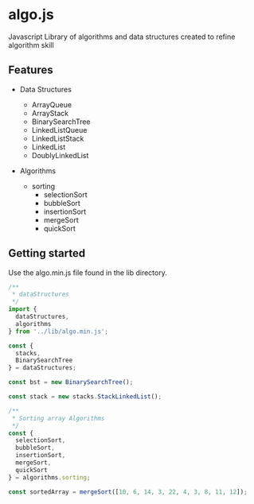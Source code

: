 # algo.js
Javascript Library of algorithms and data structures created to refine algorithm skill

## Features

* Data Structures
  - ArrayQueue
  - ArrayStack
  - BinarySearchTree
  - LinkedListQueue
  - LinkedListStack
  - LinkedList
  - DoublyLinkedList

* Algorithms
  - sorting
    - selectionSort
    - bubbleSort
    - insertionSort
    - mergeSort
    - quickSort

## Getting started
Use the algo.min.js file found in the lib directory.

```js
/**
 * dataStructures
 */
import {
  dataStructures,
  algorithms
} from '../lib/algo.min.js';

const {
  stacks,
  BinarySearchTree
} = dataStructures;

const bst = new BinarySearchTree();

const stack = new stacks.StackLinkedList();

/**
 * Sorting array Algorithms
 */
const {
  selectionSort,
  bubbleSort,
  insertionSort,
  mergeSort,
  quickSort
} = algorithms.sorting;

const sortedArray = mergeSort([10, 6, 14, 3, 22, 4, 3, 8, 11, 12]);

```
